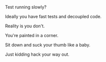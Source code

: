 Test running slowly?

Ideally you have fast tests and decoupled code.



Reality is you don't.

You're painted in a corner.

Sit down and suck your thumb like a baby.



Just kidding hack your way out.
